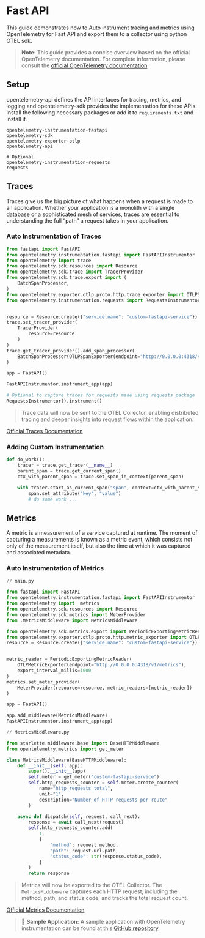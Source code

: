 # Fast API

This guide demonstrates how to Auto instrument tracing and metrics using
OpenTelemetry for Fast API and export them to a collector using python OTEL sdk.

> **Note:** This guide provides a concise overview based on the official
> OpenTelemetry documentation. For complete information, please consult
> the
> [official OpenTelemetry documentation](https://opentelemetry-python-contrib.readthedocs.io/en/latest/instrumentation/fastapi/fastapi.html).

## Setup

opentelemetry-api defines the API interfaces for tracing, metrics, and logging
and opentelemetry-sdk provides the implementation for these APIs.
Install the following necessary packages or add it to
`requirements.txt` and install it.

```shell
opentelemetry-instrumentation-fastapi
opentelemetry-sdk
opentelemetry-exporter-otlp
opentelemetry-api

# Optional
opentelemetry-instrumentation-requests
requests
```

## Traces

Traces give us the big picture of what happens when a request is made to an
application. Whether your application is a monolith with a single
database or a sophisticated mesh of services, traces are essential to
understanding the full “path” a request takes in your application.

### Auto Instrumentation of Traces

```python
from fastapi import FastAPI
from opentelemetry.instrumentation.fastapi import FastAPIInstrumentor
from opentelemetry import trace
from opentelemetry.sdk.resources import Resource
from opentelemetry.sdk.trace import TracerProvider
from opentelemetry.sdk.trace.export import (
    BatchSpanProcessor,
)
from opentelemetry.exporter.otlp.proto.http.trace_exporter import OTLPSpanExporter
from opentelemetry.instrumentation.requests import RequestsInstrumentor


resource = Resource.create({"service.name": "custom-fastapi-service"})
trace.set_tracer_provider(
    TracerProvider(
        resource=resource
    )
)
trace.get_tracer_provider().add_span_processor(
    BatchSpanProcessor(OTLPSpanExporter(endpoint="http://0.0.0.0:4318/v1/traces"))
)

app = FastAPI()

FastAPIInstrumentor.instrument_app(app)

# Optional to capture traces for requests made using requests package
RequestsInstrumentor().instrument()
```

> Trace data will now be sent to the OTEL Collector, enabling distributed
> tracing and deeper insights into request flows within the application.

[Official Traces Documentation](https://opentelemetry.io/docs/concepts/signals/traces/)

### Adding Custom Instrumentation

```python
def do_work():
    tracer = trace.get_tracer(__name__)
    parent_span = trace.get_current_span()
    ctx_with_parent_span = trace.set_span_in_context(parent_span)

    with tracer.start_as_current_span("span", context=ctx_with_parent_span) as span:
        span.set_attribute("key", "value")
        # do some work ...
```

## Metrics

A metric is a measurement of a service captured at runtime. The moment of
capturing a measurements is known as a metric event, which consists not only of
the measurement itself, but also the time at which it was captured and
associated metadata.

### Auto Instrumentation of Metrics

```python
// main.py

from fastapi import FastAPI
from opentelemetry.instrumentation.fastapi import FastAPIInstrumentor
from opentelemetry import  metrics
from opentelemetry.sdk.resources import Resource
from opentelemetry.sdk.metrics import MeterProvider
from .MetricsMiddleware import MetricsMiddleware

from opentelemetry.sdk.metrics.export import PeriodicExportingMetricReader
from opentelemetry.exporter.otlp.proto.http.metric_exporter import OTLPMetricExporter
resource = Resource.create({"service.name": "custom-fastapi-service"})


metric_reader = PeriodicExportingMetricReader(
    OTLPMetricExporter(endpoint="http://0.0.0.0:4318/v1/metrics"),
    export_interval_millis=1000
)
metrics.set_meter_provider(
    MeterProvider(resource=resource, metric_readers=[metric_reader])
)

app = FastAPI()

app.add_middleware(MetricsMiddleware)
FastAPIInstrumentor.instrument_app(app)

```

```python
// MetricsMiddleware.py

from starlette.middleware.base import BaseHTTPMiddleware
from opentelemetry.metrics import get_meter

class MetricsMiddleware(BaseHTTPMiddleware):
    def __init__(self, app):
        super().__init__(app)
        self.meter = get_meter("custom-fastapi-service")
        self.http_requests_counter = self.meter.create_counter(
            name="http_requests_total",
            unit="1",
            description="Number of HTTP requests per route"
        )

    async def dispatch(self, request, call_next):
        response = await call_next(request)
        self.http_requests_counter.add(
            1,
            {
                "method": request.method,
                "path": request.url.path,
                "status_code": str(response.status_code),
            }
        )
        return response

```

> Metrics will now be exported to the OTEL Collector. The `MetricsMiddleware`
> captures each HTTP request, including the method, path, and status code, and
> tracks the total request count.

[Official Metrics Documentation](https://opentelemetry.io/docs/concepts/signals/metrics/)

> 🧪 **Sample Application:** A sample application with OpenTelemetry
> instrumentation can be found at
> this [GitHub repository](https://github.com/base-14/examples/tree/main)

